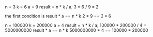<!-- Notes for Data Types Guessing -->
n = 3
k = 6
a = 9
result = n * k / a; 3 * 6 / 9 = 2

the first condition is result * a == n * k
2 * 9 == 3 * 6

n = 100000
k = 200000
a = 4
result = n * k / a; 100000 * 200000 / 4 = 5000000000
result * a == n * k
5000000000 * 4 == 100000 * 200000